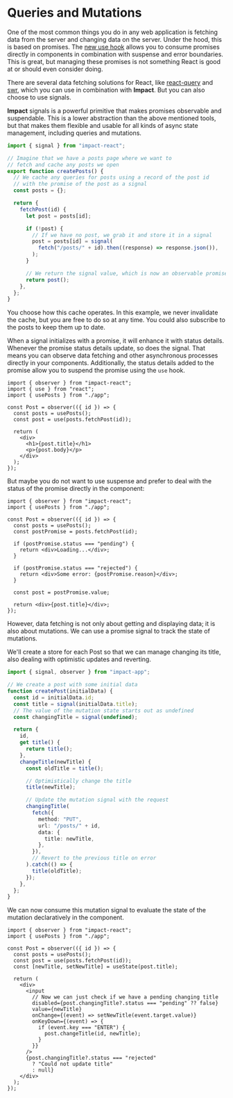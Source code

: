# Queries and Mutations

One of the most common things you do in any web application is fetching data from the server and changing data on the server. Under the hood, this is based on promises. The [new use hook](https://blixtdev.com/all-about-reacts-new-use-hook) allows you to consume promises directly in components in combination with suspense and error boundaries. This is great, but managing these promises is not something React is good at or should even consider doing.

There are several data fetching solutions for React, like [react-query](https://tanstack.com/query/v4/docs/react/reference/useQuery) and [swr](https://swr.vercel.app/), which you can use in combination with **Impact**. But you can also choose to use signals.

**Impact** signals is a powerful primitive that makes promises observable and suspendable. This is a lower abstraction than the above mentioned tools, but that makes them flexible and usable for all kinds of async state management, including queries and mutations.

```ts
import { signal } from "impact-react";

// Imagine that we have a posts page where we want to
// fetch and cache any posts we open
export function createPosts() {
  // We cache any queries for posts using a record of the post id
  // with the promise of the post as a signal
  const posts = {};

  return {
    fetchPost(id) {
      let post = posts[id];

      if (!post) {
        // If we have no post, we grab it and store it in a signal
        post = posts[id] = signal(
          fetch("/posts/" + id).then((response) => response.json()),
        );
      }

      // We return the signal value, which is now an observable promise
      return post();
    },
  };
}
```

You choose how this cache operates. In this example, we never invalidate the cache, but you are free to do so at any time. You could also subscribe to the posts to keep them up to date.

When a signal initializes with a promise, it will enhance it with status details. Whenever the promise status details update, so does the signal. That means you can observe data fetching and other asynchronous processes directly in your components. Additionally, the status details added to the promise allow you to suspend the promise using the `use` hook.

```tsx
import { observer } from "impact-react";
import { use } from "react";
import { usePosts } from "./app";

const Post = observer(({ id }) => {
  const posts = usePosts();
  const post = use(posts.fetchPost(id));

  return (
    <div>
      <h1>{post.title}</h1>
      <p>{post.body}</p>
    </div>
  );
});
```

But maybe you do not want to use suspense and prefer to deal with the status of the promise directly in the component:

```tsx
import { observer } from "impact-react";
import { usePosts } from "./app";

const Post = observer(({ id }) => {
  const posts = usePosts();
  const postPromise = posts.fetchPost(id);

  if (postPromise.status === "pending") {
    return <div>Loading...</div>;
  }

  if (postPromise.status === "rejected") {
    return <div>Some error: {postPromise.reason}</div>;
  }

  const post = postPromise.value;

  return <div>{post.title}</div>;
});
```

However, data fetching is not only about getting and displaying data; it is also about mutations. We can use a promise signal to track the state of mutations.

We'll create a store for each Post so that we can manage changing its title, also dealing with optimistic updates and reverting.

```ts
import { signal, observer } from "impact-app";

// We create a post with some initial data
function createPost(initialData) {
  const id = initialData.id;
  const title = signal(initialData.title);
  // The value of the mutation state starts out as undefined
  const changingTitle = signal(undefined);

  return {
    id,
    get title() {
      return title();
    },
    changeTitle(newTitle) {
      const oldTitle = title();

      // Optimistically change the title
      title(newTitle);

      // Update the mutation signal with the request
      changingTitle(
        fetch({
          method: "PUT",
          url: "/posts/" + id,
          data: {
            title: newTitle,
          },
        }),
        // Revert to the previous title on error
      ).catch(() => {
        title(oldTitle);
      });
    },
  };
}
```

We can now consume this mutation signal to evaluate the state of the mutation declaratively in the component.

```tsx
import { observer } from "impact-react";
import { usePosts } from "./app";

const Post = observer(({ id }) => {
  const posts = usePosts();
  const post = use(posts.fetchPost(id));
  const [newTitle, setNewTitle] = useState(post.title);

  return (
    <div>
      <input
        // Now we can just check if we have a pending changing title
        disabled={post.changingTitle?.status === "pending" ?? false}
        value={newTitle}
        onChange={(event) => setNewTitle(event.target.value)}
        onKeyDown={(event) => {
          if (event.key === "ENTER") {
            post.changeTitle(id, newTitle);
          }
        }}
      />
      {post.changingTitle?.status === "rejected"
        ? "Could not update title"
        : null}
    </div>
  );
});
```
